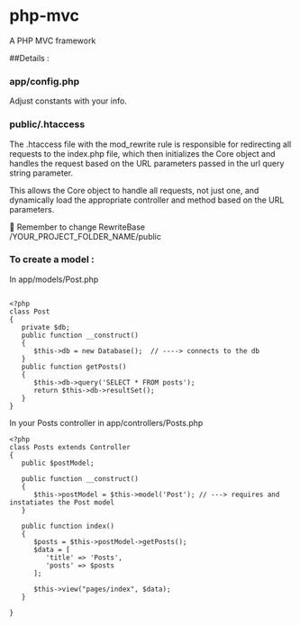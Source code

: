 # php-mvc

A PHP MVC framework

##Details :

### app/config.php

Adjust constants with your info.

### public/.htaccess

The .htaccess file with the mod_rewrite rule is responsible for redirecting all requests to the index.php file, which then initializes the Core object and handles the request based on the URL parameters passed in the url query string parameter.

This allows the Core object to handle all requests, not just one, and dynamically load the appropriate controller and method based on the URL parameters.

🚨 Remember to change RewriteBase /YOUR_PROJECT_FOLDER_NAME/public

### To create a model :

In app/models/Post.php

```

<?php
class Post
{
   private $db;
   public function __construct()
   {
      $this->db = new Database();  // ----> connects to the db
   }
   public function getPosts()
   {
      $this->db->query('SELECT * FROM posts');
      return $this->db->resultSet();
   }
}

```

In your Posts controller in app/controllers/Posts.php

```
<?php
class Posts extends Controller
{
   public $postModel;

   public function __construct()
   {
      $this->postModel = $this->model('Post'); // ---> requires and instatiates the Post model
   }

   public function index()
   {
      $posts = $this->postModel->getPosts();
      $data = [
         'title' => 'Posts',
         'posts' => $posts
      ];

      $this->view("pages/index", $data);
   }

}
```
